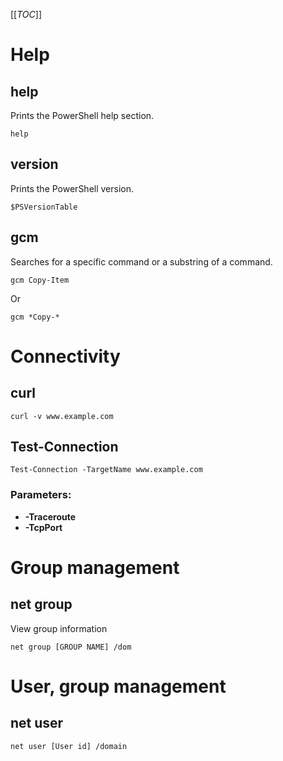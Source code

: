 [[_TOC_]]

# Help

## help

Prints the PowerShell help section.

```console
help
```

## version

Prints the PowerShell version.
```console
$PSVersionTable
```

## gcm

Searches for a specific command or a substring of a command.

```console
gcm Copy-Item
```

Or

```console
gcm *Copy-*
```

# Connectivity

## curl

```console
curl -v www.example.com
```

## Test-Connection

```console
Test-Connection -TargetName www.example.com
 ```
 
### Parameters:
 
- **-Traceroute**
- **-TcpPort <int>**

# Group management

## net group

View group information

```console
net group [GROUP NAME] /dom
```

# User, group management

## net user

```console
net user [User id] /domain
```

